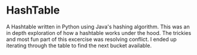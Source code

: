 HashTable
=========

A Hashtable written in Python using Java's hashing algorithm. This was an in depth exploration of how a hashtable works under the hood. The trickies and most fun part of this excercise was resolving conflict. I ended up iterating through the table to find the next bucket available. 
